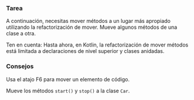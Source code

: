 ### Tarea

A continuación, necesitas mover métodos a un lugar más apropiado utilizando la refactorización de mover.
Mueve algunos métodos de una clase a otra.

Ten en cuenta: Hasta ahora, en Kotlin, la refactorización de mover métodos está limitada a declaraciones de nivel superior y clases anidadas.

### Consejos

<div class="hint" title="Atajo para refactorización de mover">

Usa el atajo F6 para mover un elemento de código.

</div>

<div class="hint" title="Consejo de refactorización">

Mueve los métodos `start()` y `stop()` a la clase `Car`.

</div>